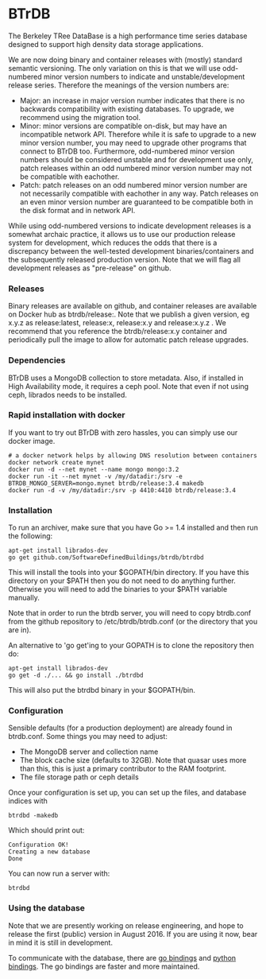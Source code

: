 BTrDB
=====

The Berkeley TRee DataBase is a high performance time series
database designed to support high density data storage applications.

We are now doing binary and container releases with (mostly) standard semantic versioning.
The only variation on this is that we will use odd-numbered minor version numbers to indicate
and unstable/development release series. Therefore the meanings of the version numbers are:
 - Major: an increase in major version number indicates that there is no backwards
   compatibility with existing databases. To upgrade, we recommend using the migration
   tool.
 - Minor: minor versions are compatible on-disk, but may have an incompatible network API. Therefore
   while it is safe to upgrade to a new minor version number, you may need to upgrade other
   programs that connect to BTrDB too. Furthermore, odd-numbered minor version numbers should
   be considered unstable and for development use only, patch releases within an odd numbered
   minor version number may not be compatible with eachother.
 - Patch: patch releases on an odd numbered minor version number are not necessarily compatible
   with eachother in any way. Patch releases on an even minor version number are guaranteed to
   be compatible both in the disk format and in network API.

While using odd-numbered versions to indicate development releases is a somewhat archaic practice, it allows us to use our production release system for development, which reduces the odds that there is a discrepancy between the well-tested development binaries/containers and the subsequently released production version. Note that we will flag all development releases as "pre-release" on github.

### Releases

Binary releases are available on github, and container releases are available on Docker hub as btrdb/release:<version>. Note that we publish a given version, eg x.y.z as release:latest, release:x, release:x.y and release:x.y.z . We recommend that you reference the btrdb/release:x.y container and periodically pull the image to allow for automatic patch release upgrades.

### Dependencies

BTrDB uses a MongoDB collection to store metadata. Also, if installed in High Availability
mode, it requires a ceph pool. Note that even if not using ceph, librados needs to be
installed.

### Rapid installation with docker

If you want to try out BTrDB with zero hassles, you can simply use our docker image.

```
# a docker network helps by allowing DNS resolution between containers
docker network create mynet
docker run -d --net mynet --name mongo mongo:3.2
docker run -it --net mynet -v /my/datadir:/srv -e BTRDB_MONGO_SERVER=mongo.mynet btrdb/release:3.4 makedb
docker run -d -v /my/datadir:/srv -p 4410:4410 btrdb/release:3.4
```

### Installation

To run an archiver, make sure that you have Go >= 1.4 installed and then
run the following:

```
apt-get install librados-dev
go get github.com/SoftwareDefinedBuildings/btrdb/btrdbd
```

This will install the tools into your
$GOPATH/bin directory. If you have this directory on your $PATH then you do
not need to do anything further. Otherwise you will need to add the binaries
to your $PATH variable manually.

Note that in order to run the btrdb server, you will need to copy btrdb.conf
from the github repository to /etc/btrdb/btrdb.conf (or the directory that
you are in).

An alternative to 'go get'ing to your GOPATH is to clone the repository then do:

```
apt-get install librados-dev
go get -d ./... && go install ./btrdbd
```

This will also put the btrdbd binary in your $GOPATH/bin.

### Configuration

Sensible defaults (for a production deployment) are already found in btrdb.conf. Some things you may need
to adjust:
 - The MongoDB server and collection name
 - The block cache size (defaults to 32GB). Note that quasar uses more than this, this is just
   a primary contributor to the RAM footprint.
 - The file storage path or ceph details

Once your configuration is set up, you can set up the files, and database indices with

```
btrdbd -makedb
```

Which should print out:
```
Configuration OK!
Creating a new database
Done
```

You can now run a server with:
```
btrdbd
```

### Using the database

Note that we are presently working on release engineering, and hope to release the first (public) version in August 2016. If you are using it now, bear in mind it is still in development.

To communicate with the database, there are [go bindings](https://github.com/SoftwareDefinedBuildings/btrdb-go) and [python bindings](https://github.com/SoftwareDefinedBuildings/btrdb-python). The go bindings are faster and more maintained.
